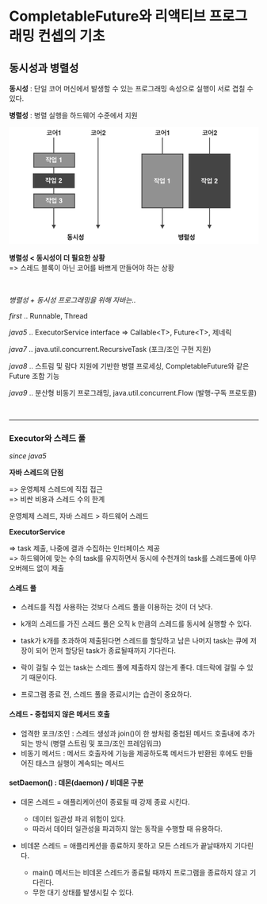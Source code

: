 # CompletableFuture와 리액티브 프로그래밍 컨셉의 기초

## 동시성과 병렬성

**동시성** : 단일 코어 머신에서 발생할 수 있는 프로그래밍 속성으로 실행이 서로 겹칠 수 있다.

**병렬성** : 병렬 실행을 하드웨어 수준에서 지원

![동시성과 병렬성](../../../../../resources/modernjavainaction/chapter15/concurrent_parallelism.png)


**병렬성 < 동시성이 더 필요한 상황** <br>
=> 스레드 블록이 아닌 코어를 바쁘게 만들어야 하는 상황

<br>

*병렬성 + 동시성 프로그래밍을 위해 자바는..*

*first* .. Runnable, Thread

*java5* .. ExecutorService interface => Callable\<T>, Future\<T>, 제네릭

*java7* .. java.util.concurrent.RecursiveTask (포크/조인 구현 지원)

*java8* .. 스트림 및 람다 지원에 기반한 병렬 프로세싱, CompletableFuture와 같은 Future 조합 기능

*java9* .. 분산형 비동기 프로그래밍, java.util.concurrent.Flow (발행-구독 프로토콜)



<br>

---

### Executor와 스레드 풀

*since java5*



**자바 스레드의 단점** 

=> 운영체제 스레드에 직접 접근  <br>
=> 비싼 비용과 스레드 수의 한계

운영체제 스레드, 자바 스레드 > 하드웨어 스레드



**ExecutorService** 

=> task 제출, 나중에 결과 수집하는 인터페이스 제공 <br>
=> 하드웨어에 맞는 수의 task를 유지하면서 동시에 수천개의 task를 스레드풀에 아무 오버헤드 없이 제출 


#### 스레드 풀

- 스레드를 직접 사용하는 것보다 스레드 풀을 이용하는 것이 더 낫다.

- k개의 스레드를 가진 스레드 풀은 오직 k 만큼의 스레드를 동시에 실행할 수 있다. 

- task가 k개를 초과하여 제출된다면 스레드를 할당하고 남은 나머지 task는 큐에 저장이 되어 먼저 할당된 task가 종료될때까지 기다린다. 

- 락이 걸릴 수 있는 task는 스레드 풀에 제출하지 않는게 좋다. 데드락에 걸릴 수 있기 때문이다. 

- 프로그램 종료 전, 스레드 풀을 종료시키는 습관이 중요하다. 

#### 스레드 - 중첩되지 않은 메서드 호출 
- 엄격한 포크/조인 : 스레드 생성과 join()이 한 쌍처럼 중첩된 메서드 호출내에 추가 되는 방식 (병렬 스트림 및 포크/조인 프레임워크)
- 비동기 메서드 : 메서드 호출자에 기능을 제공하도록 메서드가 반환된 후에도 만들어진 태스크 실행이 계속되는 메서드 

#### setDaemon() : 데몬(daemon) / 비데몬 구분
- 데몬 스레드 = 애플리케이션이 종료될 때 강제 종료 시킨다. 
    - 데이터 일관성 파괴 위험이 있다.
    - 따라서 데이터 일관성을 파괴하지 않는 동작을 수행할 때 유용하다.
    
- 비데몬 스레드 = 애플리케션을 종료하지 못하고 모든 스레드가 끝날때까지 기다린다. 
    - main() 메서드는 비데몬 스레드가 종료될 때까지 프로그램을 종료하지 않고 기다린다. 
    - 무한 대기 상태를 발생시킬 수 있다. 


